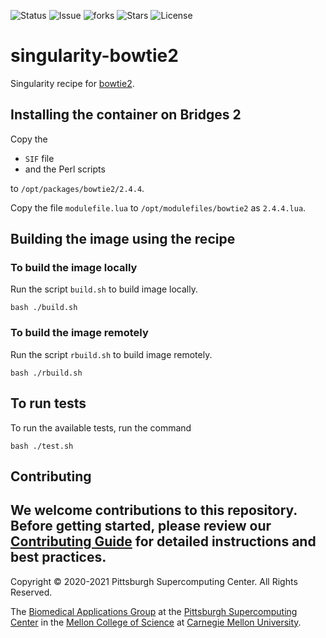 ![Status](https://github.com/pscedu/singularity-bowtie2/actions/workflows/main.yml/badge.svg)
![Issue](https://img.shields.io/github/issues/pscedu/singularity-bowtie2)
![forks](https://img.shields.io/github/forks/pscedu/singularity-bowtie2)
![Stars](https://img.shields.io/github/stars/pscedu/singularity-bowtie2)
![License](https://img.shields.io/github/license/pscedu/singularity-bowtie2)

# singularity-bowtie2
Singularity recipe for [bowtie2](https://github.com/sandialabs/bowtie2).

## Installing the container on Bridges 2
Copy the

* `SIF` file
* and the Perl scripts

to `/opt/packages/bowtie2/2.4.4`.

Copy the file `modulefile.lua` to `/opt/modulefiles/bowtie2` as `2.4.4.lua`.

## Building the image using the recipe
### To build the image locally
Run the script `build.sh` to build image locally.

```
bash ./build.sh
```

### To build the image remotely
Run the script `rbuild.sh` to build image remotely.

```
bash ./rbuild.sh
```

## To run tests
To run the available tests, run the command

```
bash ./test.sh
```
## Contributing
We welcome contributions to this repository. Before getting started, please review our [Contributing Guide](https://raw.githubusercontent.com/pscedu/singularity-report/refs/heads/main/CONTRIBUTING.md) for detailed instructions and best practices.
---
Copyright © 2020-2021 Pittsburgh Supercomputing Center. All Rights Reserved.

The [Biomedical Applications Group](https://www.psc.edu/biomedical-applications/) at the [Pittsburgh Supercomputing
Center](http://www.psc.edu) in the [Mellon College of Science](https://www.cmu.edu/mcs/) at [Carnegie Mellon University](http://www.cmu.edu).
